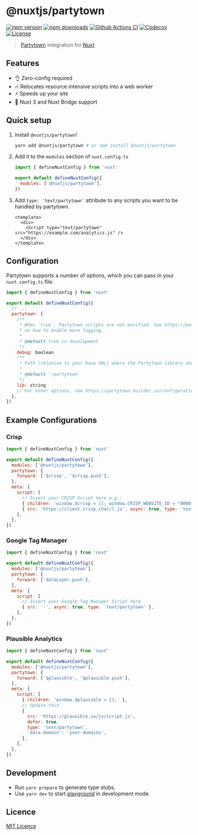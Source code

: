 # @nuxtjs/partytown

[![npm version][npm-version-src]][npm-version-href]
[![npm downloads][npm-downloads-src]][npm-downloads-href]
[![Github Actions CI][github-actions-ci-src]][github-actions-ci-href]
[![Codecov][codecov-src]][codecov-href]
[![License][license-src]][license-href]

> [Partytown](https://partytown.builder.io/) integration for [Nuxt](https://v3.nuxtjs.org)

## Features

- 👌 Zero-config required
- 🔥 Relocates resource intensive scripts into a web worker
- ⚡️ Speeds up your site
- 💯 Nuxt 3 and Nuxt Bridge support

## Quick setup

1. Install `@nuxtjs/partytown`!

   ```bash
   yarn add @nuxtjs/partytown # or npm install @nuxtjs/partytown
   ```

2. Add it to the `modules` section of `nuxt.config.ts`

   ```js
   import { defineNuxtConfig } from 'nuxt'

   export default defineNuxtConfig({
     modules: ['@nuxtjs/partytown'],
   })
   ```

3. Add `type: 'text/partytown'` attribute to any scripts you want to be handled by partytown.

   ```vue
   <template>
     <div>
       <Script type="text/partytown" src="https://example.com/analytics.js" />
     </div>
   </template>
   ```

## Configuration

Partytown supports a number of options, which you can pass in your `nuxt.config.ts` file:

```js
import { defineNuxtConfig } from 'nuxt'

export default defineNuxtConfig({
  // ...
  partytown: {
    /**
     * When `true`, Partytown scripts are not minified. See https://partytown.builder.io/configuration
     * on how to enable more logging.
     *
     * @default true in development
     */
    debug: boolean
    /**
     * Path (relative to your base URL) where the Partytown library should be served from.
     *
     * @default '~partytown'
     */
    lib: string
    // For other options, see https://partytown.builder.io/configuration
  },
})
```

## Example Configurations

### Crisp

```js
import { defineNuxtConfig } from 'nuxt'

export default defineNuxtConfig({
  modules: ['@nuxtjs/partytown'],
  partytown: {
    forward: ['$crisp', '$crisp.push'],
  },
  meta: {
    script: [
      // Insert your CRISP Script here e.g.:
      { children: 'window.$crisp = []; window.CRISP_WEBSITE_ID = "0000"' },
      { src: 'https://client.crisp.chat/l.js', async: true, type: 'text/partytown' },
    ],
  },
})
```

### Google Tag Manager

```js
import { defineNuxtConfig } from 'nuxt'

export default defineNuxtConfig({
  modules: ['@nuxtjs/partytown'],
  partytown: {
    forward: ['dataLayer.push'],
  },
  meta: {
    script: [
      // Insert your Google Tag Manager Script here
      { src: '-', async: true, type: 'text/partytown' },
    ],
  },
})
```

### Plausible Analytics

```js
import { defineNuxtConfig } from 'nuxt'

export default defineNuxtConfig({
  modules: ['@nuxtjs/partytown'],
  partytown: {
    forward: ['$plausible', '$plausible.push'],
  },
  meta: {
    script: [
      { children: 'window.$plausible = [];' },
      // Update this
      {
        src: 'https://plausible.io/js/script.js',
        defer: true,
        type: 'text/partytown',
        'data-domain': 'your-domains',
      },
    ],
  },
})
```

## Development

- Run `yarn prepare` to generate type stubs.
- Use `yarn dev` to start [playground](./playground) in development mode.

## Licence

[MIT Licence](./LICENCE)

<!-- Badges -->

[npm-version-src]: https://img.shields.io/npm/v/@nuxtjs/partytown/latest.svg
[npm-version-href]: https://npmjs.com/package/@nuxtjs/partytown
[npm-downloads-src]: https://img.shields.io/npm/dm/@nuxtjs/partytown.svg
[npm-downloads-href]: https://npmjs.com/package/@nuxtjs/partytown
[github-actions-ci-src]: https://github.com/nuxt-community/partytown-module/workflows/ci/badge.svg
[github-actions-ci-href]: https://github.com/nuxt-community/partytown-module/actions?query=workflow%3Aci
[codecov-src]: https://img.shields.io/codecov/c/github/nuxt-community/partytown-module.svg
[codecov-href]: https://codecov.io/gh/nuxt-community/partytown-module
[license-src]: https://img.shields.io/npm/l/@nuxtjs/partytown.svg
[license-href]: https://npmjs.com/package/@nuxtjs/partytown
